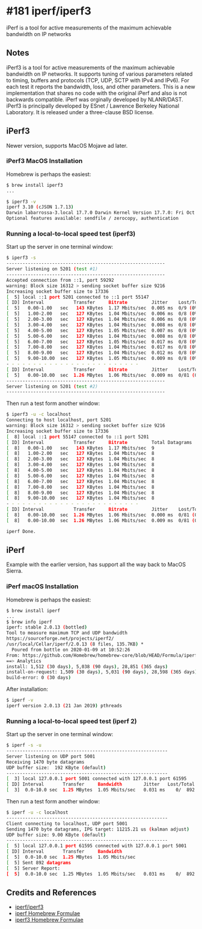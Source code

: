 # #181 iperf/iperf3

iPerf is a tool for active measurements of the maximum achievable bandwidth on IP networks

## Notes

iPerf3 is a tool for active measurements of the maximum achievable bandwidth on IP networks. It supports tuning of various parameters related to timing, buffers and protocols (TCP, UDP, SCTP with IPv4 and IPv6). For each test it reports the bandwidth, loss, and other parameters. This is a new implementation that shares no code with the original iPerf and also is not backwards compatible. iPerf was orginally developed by NLANR/DAST. iPerf3 is principally developed by ESnet / Lawrence Berkeley National Laboratory. It is released under a three-clause BSD license.

## iPerf3

Newer version, supports MacOS Mojave ad later.

### iPerf3 MacOS Installation

Homebrew is perhaps the easiest:

```sh
$ brew install iperf3
...

$ iperf3 -v
iperf 3.10 (cJSON 1.7.13)
Darwin labarrossa-3.local 17.7.0 Darwin Kernel Version 17.7.0: Fri Oct 30 13:34:27 PDT 2020; root:xnu-4570.71.82.8~1/RELEASE_X86_64 x86_64
Optional features available: sendfile / zerocopy, authentication
```

### Running a local-to-local speed test (iperf3)

Start up the server in one terminal window:

```sh
$ iperf3 -s
-----------------------------------------------------------
Server listening on 5201 (test #1)
-----------------------------------------------------------
Accepted connection from ::1, port 59292
warning: Block size 16312 > sending socket buffer size 9216
Increasing socket buffer size to 17336
[  5] local ::1 port 5201 connected to ::1 port 55147
[ ID] Interval           Transfer     Bitrate         Jitter    Lost/Total Datagrams
[  5]   0.00-1.00   sec   143 KBytes  1.17 Mbits/sec  0.005 ms  0/9 (0%)
[  5]   1.00-2.00   sec   127 KBytes  1.04 Mbits/sec  0.006 ms  0/8 (0%)
[  5]   2.00-3.00   sec   127 KBytes  1.04 Mbits/sec  0.006 ms  0/8 (0%)
[  5]   3.00-4.00   sec   127 KBytes  1.04 Mbits/sec  0.008 ms  0/8 (0%)
[  5]   4.00-5.00   sec   127 KBytes  1.05 Mbits/sec  0.007 ms  0/8 (0%)
[  5]   5.00-6.00   sec   127 KBytes  1.04 Mbits/sec  0.008 ms  0/8 (0%)
[  5]   6.00-7.00   sec   127 KBytes  1.05 Mbits/sec  0.017 ms  0/8 (0%)
[  5]   7.00-8.00   sec   127 KBytes  1.04 Mbits/sec  0.017 ms  0/8 (0%)
[  5]   8.00-9.00   sec   127 KBytes  1.04 Mbits/sec  0.012 ms  0/8 (0%)
[  5]   9.00-10.00  sec   127 KBytes  1.05 Mbits/sec  0.009 ms  0/8 (0%)
- - - - - - - - - - - - - - - - - - - - - - - - -
[ ID] Interval           Transfer     Bitrate         Jitter    Lost/Total Datagrams
[  5]   0.00-10.00  sec  1.26 MBytes  1.06 Mbits/sec  0.009 ms  0/81 (0%)  receiver
-----------------------------------------------------------
Server listening on 5201 (test #2)
-----------------------------------------------------------


```

Then run a test form another window:

```sh
$ iperf3 -u -c localhost
Connecting to host localhost, port 5201
warning: Block size 16312 > sending socket buffer size 9216
Increasing socket buffer size to 17336
[  8] local ::1 port 55147 connected to ::1 port 5201
[ ID] Interval           Transfer     Bitrate         Total Datagrams
[  8]   0.00-1.00   sec   143 KBytes  1.17 Mbits/sec  9
[  8]   1.00-2.00   sec   127 KBytes  1.04 Mbits/sec  8
[  8]   2.00-3.00   sec   127 KBytes  1.04 Mbits/sec  8
[  8]   3.00-4.00   sec   127 KBytes  1.04 Mbits/sec  8
[  8]   4.00-5.00   sec   127 KBytes  1.04 Mbits/sec  8
[  8]   5.00-6.00   sec   127 KBytes  1.04 Mbits/sec  8
[  8]   6.00-7.00   sec   127 KBytes  1.04 Mbits/sec  8
[  8]   7.00-8.00   sec   127 KBytes  1.04 Mbits/sec  8
[  8]   8.00-9.00   sec   127 KBytes  1.04 Mbits/sec  8
[  8]   9.00-10.00  sec   127 KBytes  1.04 Mbits/sec  8
- - - - - - - - - - - - - - - - - - - - - - - - -
[ ID] Interval           Transfer     Bitrate         Jitter    Lost/Total Datagrams
[  8]   0.00-10.00  sec  1.26 MBytes  1.06 Mbits/sec  0.000 ms  0/81 (0%)  sender
[  8]   0.00-10.00  sec  1.26 MBytes  1.06 Mbits/sec  0.009 ms  0/81 (0%)  receiver

iperf Done.

```

## iPerf

Example with the earlier version, has support all the way back to MacOS Sierra.

### iPerf macOS Installation

Homebrew is perhaps the easiest:

```sh
$ brew install iperf
...
$ brew info iperf
iperf: stable 2.0.13 (bottled)
Tool to measure maximum TCP and UDP bandwidth
https://sourceforge.net/projects/iperf2/
/usr/local/Cellar/iperf/2.0.13 (8 files, 135.7KB) *
  Poured from bottle on 2020-01-09 at 10:52:26
From: https://github.com/Homebrew/homebrew-core/blob/HEAD/Formula/iperf.rb
==> Analytics
install: 1,512 (30 days), 5,038 (90 days), 28,851 (365 days)
install-on-request: 1,509 (30 days), 5,031 (90 days), 28,598 (365 days)
build-error: 0 (30 days)
```

After installation:

```sh
$ iperf -v
iperf version 2.0.13 (21 Jan 2019) pthreads
```

### Running a local-to-local speed test (iperf 2)

Start up the server in one terminal window:

```sh
$ iperf -s -u
------------------------------------------------------------
Server listening on UDP port 5001
Receiving 1470 byte datagrams
UDP buffer size:  192 KByte (default)
------------------------------------------------------------
[  3] local 127.0.0.1 port 5001 connected with 127.0.0.1 port 61595
[ ID] Interval       Transfer     Bandwidth        Jitter   Lost/Total Datagrams
[  3]  0.0-10.0 sec  1.25 MBytes  1.05 Mbits/sec   0.031 ms    0/  892 (0%)

```

Then run a test form another window:

```sh
$ iperf -u -c localhost
------------------------------------------------------------
Client connecting to localhost, UDP port 5001
Sending 1470 byte datagrams, IPG target: 11215.21 us (kalman adjust)
UDP buffer size: 9.00 KByte (default)
------------------------------------------------------------
[  5] local 127.0.0.1 port 61595 connected with 127.0.0.1 port 5001
[ ID] Interval       Transfer     Bandwidth
[  5]  0.0-10.0 sec  1.25 MBytes  1.05 Mbits/sec
[  5] Sent 892 datagrams
[  5] Server Report:
[  5]  0.0-10.0 sec  1.25 MBytes  1.05 Mbits/sec   0.031 ms    0/  892 (0%)
```

## Credits and References

* [iperf/iperf3](https://iperf.fr/)
* [iperf Homebrew Formulae](https://formulae.brew.sh/formula/iperf)
* [iperf3 Homebrew Formulae](https://formulae.brew.sh/formula/iperf3)

